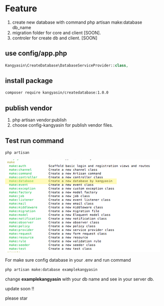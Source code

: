 # Feature

1. create new database with command php artisan make:database db_name
2. migration folder for core and client [SOON].
3. controler for create db and client. [SOON]

## use config/app.php

```php
Kangyasin\CreateDatabase\DatabaseServiceProvider::class,
```

## install package

```markdown
composer require kangyasin/createdatabase:1.0.0
```

## publish vendor

1. php artisan vendor:publish
2. choose config-kangyasin for publish vendor files.

## Test run command

```markdown
php artisan
```

![](https://github.com/kangyasin/createdatabase-laravel/blob/master/img/img-1-laravel-create-database-by-kangyasin.jpg?raw=true)



For make sure config database in your .env and run command

```markdown
php artisan make:database examplekangyasin
```

change **examplekangyasin** with your db name and see in your server db.

update soon !!

please star 